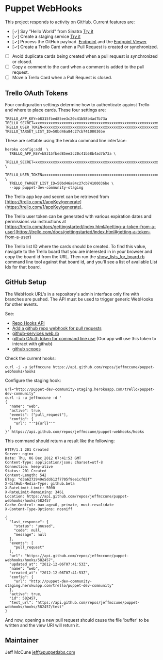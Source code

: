 Puppet WebHooks
====

This project responds to activity on GitHub.  Current features are:

 * [✓] Say "Hello World" from Sinatra [Try it](http://puppet-dev-community.herokuapp.com/)
 * [✓] Create a staging service [Try it](http://puppet-dev-community-staging.herokuapp.com/)
 * [✓] Process the GitHub payload.
   [Endpoint](http://puppet-dev-community-staging.herokuapp.com/trello/puppet-dev-community)
   and the [Endpoint
   Viewer](http://puppet-dev-community-staging.herokuapp.com/trello/puppet-dev-community/view)
 * [✓] Create a Trello Card when a Pull Request is created or synchronized.
 * [ ] Avoid duplicate cards being created when a pull request is synchronized or closed.
 * [ ] Copy a comment to the card when a comment is added to the pull request.
 * [ ] Move a Trello Card when a Pull Request is closed.

Trello OAuth Tokens
----

Four configuration settings determine how to authenticate against Trello and
where to place cards.  These four settings are:

    TRELLO_APP_KEY=b8315fbed85ee3c20c41b58b4ad7b73a
    TRELLO_SECRET=xxxxxxxxxxxxxxxxxxxxxxxxxxxxxxxxxxxxxxxxxxxxxxxxxxxxxxxxxxxxxxxx
    TRELLO_USER_TOKEN=xxxxxxxxxxxxxxxxxxxxxxxxxxxxxxxxxxxxxxxxxxxxxxxxxxxxxxxxxxxxxxxx
    TRELLO_TARGET_LIST_ID=50bd46a84c27cb74100036be

These are settable using the heroku command line interface:

    heroku config:add  \
      TRELLO_APP_KEY=b8315fbed85ee3c20c41b58b4ad7b73a \
      TRELLO_SECRET=xxxxxxxxxxxxxxxxxxxxxxxxxxxxxxxxxxxxxxxxxxxxxxxxxxxxxxxxxxxxxxxx \
      TRELLO_USER_TOKEN=xxxxxxxxxxxxxxxxxxxxxxxxxxxxxxxxxxxxxxxxxxxxxxxxxxxxxxxxxxxxxxxx \
      TRELLO_TARGET_LIST_ID=50bd46a84c27cb74100036be \
      --app puppet-dev-community-staging

The Trello app key and secret can be retrieved from
[https://trello.com/1/appKey/generate](https://trello.com/1/appKey/generate).

The Trello user token can be generated with various expiration dates and
permissions via instructions at
[https://trello.com/docs/gettingstarted/index.html#getting-a-token-from-a-user](https://trello.com/docs/gettingstarted/index.html#getting-a-token-from-a-user)

The Trello list ID where the cards should be created.  To find this value,
navigate to the Trello board that you are interested in in your browser and
copy the board id from the URL.  Then run the
[show_lists_for_board.rb](https://github.com/cprice-puppet/redmine-trello/blob/master/bin/show_lists_for_board.rb)
command line tool against that board id, and you'll see a list of available
List Ids for that board.

GitHub Setup
----

The WebHook URL's in a repository's admin interface only fire with branches are
pushed.  The API must be used to trigger generic WebHooks for other events.

See:

 * [Repo Hooks API](http://developer.github.com/v3/repos/hooks/)
 * [Add a github repo webhook for pull
   requests](https://gist.github.com/2726012)
 * [github-services
   web.rb](https://github.com/github/github-services/blob/master/services/web.rb)
 * [github OAuth token for command line
   use](https://help.github.com/articles/creating-an-oauth-token-for-command-line-use)
   (Our app will use this token to interact with github)
 * [github scopes](http://developer.github.com/v3/oauth/#scopes)

Check the current hooks:

    curl -i -u jeffmccune https://api.github.com/repos/jeffmccune/puppet-webhooks/hooks

Configure the staging hook:

    url="http://puppet-dev-community-staging.herokuapp.com/trello/puppet-dev-community"
    curl -i -u jeffmccune -d '
    {
      "name": "web",
      "active": true,
      "events": ["pull_request"],
      "config": {
        "url": "'"${url}"'"
      }
    }' https://api.github.com/repos/jeffmccune/puppet-webhooks/hooks

This command should return a result like the following:

    HTTP/1.1 201 Created
    Server: nginx
    Date: Thu, 06 Dec 2012 07:41:53 GMT
    Content-Type: application/json; charset=utf-8
    Connection: keep-alive
    Status: 201 Created
    Content-Length: 542
    ETag: "d3a6272949e5dd612f7705f9ee1cf02f"
    X-GitHub-Media-Type: github.beta
    X-RateLimit-Limit: 5000
    X-RateLimit-Remaining: 3461
    Location: https://api.github.com/repos/jeffmccune/puppet-webhooks/hooks/582457
    Cache-Control: max-age=0, private, must-revalidate
    X-Content-Type-Options: nosniff
    
    {
      "last_response": {
        "status": "unused",
        "code": null,
        "message": null
      },
      "events": [
        "pull_request"
      ],
      "url": "https://api.github.com/repos/jeffmccune/puppet-webhooks/hooks/582457",
      "updated_at": "2012-12-06T07:41:53Z",
      "name": "web",
      "created_at": "2012-12-06T07:41:53Z",
      "config": {
        "url": "http://puppet-dev-community-staging.herokuapp.com/trello/puppet-dev-community"
      },
      "active": true,
      "id": 582457,
      "test_url": "https://api.github.com/repos/jeffmccune/puppet-webhooks/hooks/582457/test"
    }

And now, opening a new pull request should cause the file 'buffer' to be
written and the view URI will return it.

Maintainer
----

Jeff McCune <jeff@puppetlabs.com>
